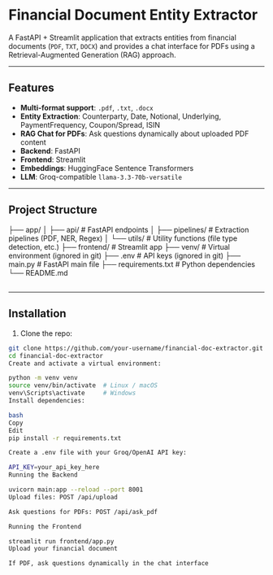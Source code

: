 # Financial Document Entity Extractor

A FastAPI + Streamlit application that extracts entities from financial documents (`PDF`, `TXT`, `DOCX`) and provides a chat interface for PDFs using a Retrieval-Augmented Generation (RAG) approach.

---

## Features

- **Multi-format support**: `.pdf`, `.txt`, `.docx`  
- **Entity Extraction**: Counterparty, Date, Notional, Underlying, PaymentFrequency, Coupon/Spread, ISIN  
- **RAG Chat for PDFs**: Ask questions dynamically about uploaded PDF content  
- **Backend**: FastAPI  
- **Frontend**: Streamlit  
- **Embeddings**: HuggingFace Sentence Transformers  
- **LLM**: Groq-compatible `llama-3.3-70b-versatile`  

---

## Project Structure

├── app/
│ ├── api/ # FastAPI endpoints
│ ├── pipelines/ # Extraction pipelines (PDF, NER, Regex)
│ └── utils/ # Utility functions (file type detection, etc.)
├── frontend/ # Streamlit app
├── venv/ # Virtual environment (ignored in git)
├── .env # API keys (ignored in git)
├── main.py # FastAPI main file
├── requirements.txt # Python dependencies
└── README.md

##

---

## Installation

1. Clone the repo:

```bash
git clone https://github.com/your-username/financial-doc-extractor.git
cd financial-doc-extractor
Create and activate a virtual environment:

python -m venv venv
source venv/bin/activate  # Linux / macOS
venv\Scripts\activate     # Windows
Install dependencies:

bash
Copy
Edit
pip install -r requirements.txt

Create a .env file with your Groq/OpenAI API key:

API_KEY=your_api_key_here
Running the Backend

uvicorn main:app --reload --port 8001
Upload files: POST /api/upload

Ask questions for PDFs: POST /api/ask_pdf

Running the Frontend

streamlit run frontend/app.py
Upload your financial document

If PDF, ask questions dynamically in the chat interface

```
